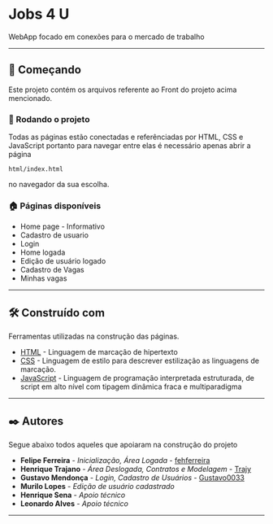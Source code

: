 # Jobs 4 U

WebApp focado em conexões para o mercado de trabalho

---

## 🚀 Começando

Este projeto contém os arquivos referente ao Front do projeto acima mencionado.

### 🔧 Rodando o projeto

Todas as páginas estão conectadas e referênciadas por HTML, CSS e JavaScript portanto para navegar entre elas é necessário apenas abrir a página

```
html/index.html
```

no navegador da sua escolha.

### 🏠 Páginas disponíveis

- Home page - Informativo
- Cadastro de usuario
- Login
- Home logada
- Edição de usuário logado
- Cadastro de Vagas
- Minhas vagas

---

## 🛠️ Construído com

Ferramentas utilizadas na construção das páginas.

- [HTML](https://developer.mozilla.org/pt-BR/docs/Web/HTML) - Linguagem de marcação de hipertexto
- [CSS](https://developer.mozilla.org/pt-BR/docs/Web/CSS) - Linguagem de estilo para descrever estilização as linguagens de marcação.
- [JavaScript](https://developer.mozilla.org/pt-BR/docs/Web/JavaScript) - Linguagem de programação interpretada estruturada, de script em alto nível com tipagem dinâmica fraca e multiparadigma

---

## ✒️ Autores

Segue abaixo todos aqueles que apoiaram na construção do projeto

- **Felipe Ferreira** - _Inicialização, Área Logada_ - [fehferreira](https://github.com/fehferreira)
- **Henrique Trajano** - _Área Deslogada, Contratos e Modelagem_ - [Trajy](https://github.com/Trajy)
- **Gustavo Mendonça** - _Login, Cadastro de Usuários_ - [Gustavo0033](https://github.com/Gustavo0033)
- **Murilo Lopes** - _Edição de usuário cadastrado_
- **Henrique Sena** - _Apoio técnico_
- **Leonardo Alves** - _Apoio técnico_

---
